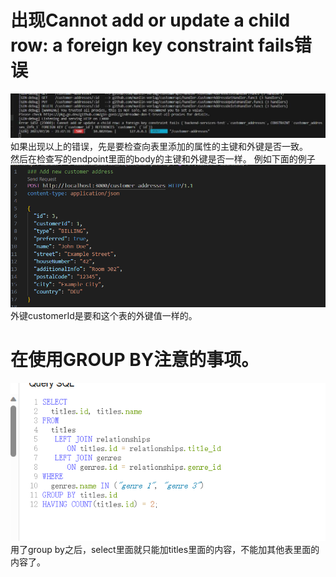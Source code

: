 # 出现Cannot add or update a child row: a foreign key constraint fails错误
![a foregin key constraint](images/a_foreign_key_constraint.jpg)    
如果出现以上的错误，先是要检查向表里添加的属性的主键和外键是否一致。    
然后在检查写的endpoint里面的body的主键和外键是否一样。 例如下面的例子    
![test](images/endpoint_POST.png) 
外键customerId是要和这个表的外键值一样的。   

# 在使用GROUP BY注意的事项。
![GROUP](images/GROUP_BY.png)
用了group by之后，select里面就只能加titles里面的内容，不能加其他表里面的内容了。